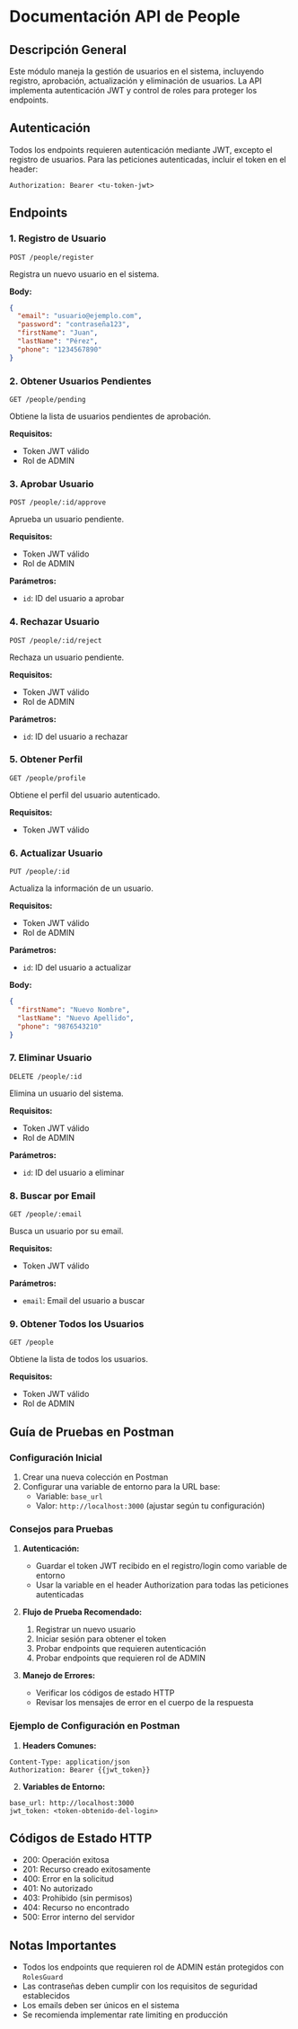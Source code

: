 # Documentación API de People

## Descripción General

Este módulo maneja la gestión de usuarios en el sistema, incluyendo registro, aprobación, actualización y eliminación de usuarios. La API implementa autenticación JWT y control de roles para proteger los endpoints.

## Autenticación

Todos los endpoints requieren autenticación mediante JWT, excepto el registro de usuarios. Para las peticiones autenticadas, incluir el token en el header:

```
Authorization: Bearer <tu-token-jwt>
```

## Endpoints

### 1. Registro de Usuario

```http
POST /people/register
```

Registra un nuevo usuario en el sistema.

**Body:**

```json
{
  "email": "usuario@ejemplo.com",
  "password": "contraseña123",
  "firstName": "Juan",
  "lastName": "Pérez",
  "phone": "1234567890"
}
```

### 2. Obtener Usuarios Pendientes

```http
GET /people/pending
```

Obtiene la lista de usuarios pendientes de aprobación.

**Requisitos:**

- Token JWT válido
- Rol de ADMIN

### 3. Aprobar Usuario

```http
POST /people/:id/approve
```

Aprueba un usuario pendiente.

**Requisitos:**

- Token JWT válido
- Rol de ADMIN

**Parámetros:**

- `id`: ID del usuario a aprobar

### 4. Rechazar Usuario

```http
POST /people/:id/reject
```

Rechaza un usuario pendiente.

**Requisitos:**

- Token JWT válido
- Rol de ADMIN

**Parámetros:**

- `id`: ID del usuario a rechazar

### 5. Obtener Perfil

```http
GET /people/profile
```

Obtiene el perfil del usuario autenticado.

**Requisitos:**

- Token JWT válido

### 6. Actualizar Usuario

```http
PUT /people/:id
```

Actualiza la información de un usuario.

**Requisitos:**

- Token JWT válido
- Rol de ADMIN

**Parámetros:**

- `id`: ID del usuario a actualizar

**Body:**

```json
{
  "firstName": "Nuevo Nombre",
  "lastName": "Nuevo Apellido",
  "phone": "9876543210"
}
```

### 7. Eliminar Usuario

```http
DELETE /people/:id
```

Elimina un usuario del sistema.

**Requisitos:**

- Token JWT válido
- Rol de ADMIN

**Parámetros:**

- `id`: ID del usuario a eliminar

### 8. Buscar por Email

```http
GET /people/:email
```

Busca un usuario por su email.

**Requisitos:**

- Token JWT válido

**Parámetros:**

- `email`: Email del usuario a buscar

### 9. Obtener Todos los Usuarios

```http
GET /people
```

Obtiene la lista de todos los usuarios.

**Requisitos:**

- Token JWT válido
- Rol de ADMIN

## Guía de Pruebas en Postman

### Configuración Inicial

1. Crear una nueva colección en Postman
2. Configurar una variable de entorno para la URL base:
   - Variable: `base_url`
   - Valor: `http://localhost:3000` (ajustar según tu configuración)

### Consejos para Pruebas

1. **Autenticación:**

   - Guardar el token JWT recibido en el registro/login como variable de entorno
   - Usar la variable en el header Authorization para todas las peticiones autenticadas

2. **Flujo de Prueba Recomendado:**

   1. Registrar un nuevo usuario
   2. Iniciar sesión para obtener el token
   3. Probar endpoints que requieren autenticación
   4. Probar endpoints que requieren rol de ADMIN

3. **Manejo de Errores:**
   - Verificar los códigos de estado HTTP
   - Revisar los mensajes de error en el cuerpo de la respuesta

### Ejemplo de Configuración en Postman

1. **Headers Comunes:**

```
Content-Type: application/json
Authorization: Bearer {{jwt_token}}
```

2. **Variables de Entorno:**

```
base_url: http://localhost:3000
jwt_token: <token-obtenido-del-login>
```

## Códigos de Estado HTTP

- 200: Operación exitosa
- 201: Recurso creado exitosamente
- 400: Error en la solicitud
- 401: No autorizado
- 403: Prohibido (sin permisos)
- 404: Recurso no encontrado
- 500: Error interno del servidor

## Notas Importantes

- Todos los endpoints que requieren rol de ADMIN están protegidos con `RolesGuard`
- Las contraseñas deben cumplir con los requisitos de seguridad establecidos
- Los emails deben ser únicos en el sistema
- Se recomienda implementar rate limiting en producción
